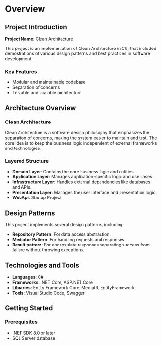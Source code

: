 # Overview

## Project Introduction
**Project Name**: Clean Architecture

This project is an implementation of Clean Architecture in C#, that included demostrations of various design patterns and best practices in software development.

### Key Features
- Modular and maintainable codebase
- Separation of concerns
- Testable and scalable architecture

## Architecture Overview
### Clean Architecture
Clean Architecture is a software design philosophy that emphasizes the separation of concerns, making the system easier to maintain and test. The core idea is to keep the business logic independent of external frameworks and technologies.

### Layered Structure
- **Domain Layer**: Contains the core business logic and entities.
- **Application Layer**: Manages application-specific logic and use cases.
- **Infrastructure Layer**: Handles external dependencies like databases and APIs.
- **Presentation Layer**: Manages the user interface and presentation logic.
- **WebApi**: Startup Project

## Design Patterns
This project implements several design patterns, including:
- **Repository Pattern**: For data access abstraction.
- **Mediator Pattern**: For handling requests and responses.
- **Result pattern**: For encapsulate responses separating success from failure without throwing exceptions.

## Technologies and Tools
- **Languages**: C#
- **Frameworks**: .NET Core, ASP.NET Core
- **Libraries**: Entity Framework Core, MediatR, EntityFramework
- **Tools**: Visual Studio Code, Swagger

## Getting Started
### Prerequisites
- .NET SDK 8.0 or later
- SQL Server database